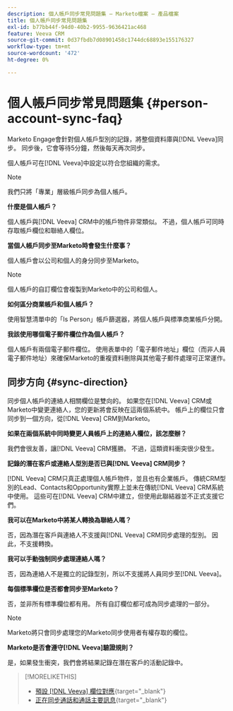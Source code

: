 ```yaml
---
description: 個人帳戶同步常見問題集 — Marketo檔案 — 產品檔案
title: 個人帳戶同步常見問題集
exl-id: b77bb44f-94d0-40b2-9955-9636421ac468
feature: Veeva CRM
source-git-commit: 0d37fbdb7d08901458c1744dc68893e155176327
workflow-type: tm+mt
source-wordcount: '472'
ht-degree: 0%

---
```


# 個人帳戶同步常見問題集 {#person-account-sync-faq}

Marketo Engage會針對個人帳戶型別的記錄，將整個資料庫與[!DNL Veeva]同步。 同步後，它會等待5分鐘，然後每天再次同步。

個人帳戶可在[!DNL Veeva]中設定以符合您組織的需求。

>[!NOTE]
>
>我們只將「專業」層級帳戶同步為個人帳戶。

**什麼是個人帳戶？**

個人帳戶與[!DNL Veeva] CRM中的帳戶物件非常類似。 不過，個人帳戶可同時存取帳戶欄位和聯絡人欄位。

**當個人帳戶同步至Marketo時會發生什麼事？**

個人帳戶會以公司和個人的身分同步至Marketo。

>[!NOTE]
>
>個人帳戶的自訂欄位會複製到Marketo中的公司和個人。

**如何區分商業帳戶和個人帳戶？**

使用智慧清單中的「Is Person」帳戶篩選器，將個人帳戶與標準商業帳戶分開。

**我該使用哪個電子郵件欄位作為個人帳戶？**

個人帳戶有兩個電子郵件欄位。 使用表單中的「電子郵件地址」欄位（而非人員電子郵件地址）來確保Marketo的重複資料刪除與其他電子郵件處理可正常運作。

## 同步方向 {#sync-direction}

同步個人帳戶的連絡人相關欄位是雙向的。 如果您在[!DNL Veeva] CRM或Marketo中變更連絡人，您的更新將會反映在這兩個系統中。 帳戶上的欄位只會同步到一個方向，從[!DNL Veeva] CRM到Marketo。

**如果在兩個系統中同時變更人員帳戶上的連絡人欄位，該怎麼辦？**

我們會很友善，讓[!DNL Veeva] CRM獲勝。 不過，這類資料衝突很少發生。

**記錄的潛在客戶或連絡人型別是否已與[!DNL Veeva] CRM同步？**

[!DNL Veeva] CRM只真正處理個人帳戶物件，並且也有企業帳戶。 傳統CRM型別的Lead、Contacts和Opportunity實際上並未在傳統[!DNL Veeva] CRM系統中使用。 這些可在[!DNL Veeva] CRM中建立，但使用此聯結器並不正式支援它們。

**我可以在Marketo中將某人轉換為聯絡人嗎？**

否，因為潛在客戶與連絡人不支援與[!DNL Veeva] CRM同步處理的型別。 因此，不支援轉換。

**我可以手動強制同步處理連絡人嗎？**

否，因為連絡人不是獨立的記錄型別，所以不支援將人員同步至[!DNL Veeva]。

**每個標準欄位是否都會同步至Marketo？**

否，並非所有標準欄位都有用。 所有自訂欄位都可成為同步處理的一部分。

>[!NOTE]
>
>Marketo將只會同步處理您的Marketo同步使用者有權存取的欄位。

**Marketo是否會遵守[!DNL Veeva]驗證規則？**

是，如果發生衝突，我們會將結果記錄在潛在客戶的活動記錄中。

>[!MORELIKETHIS]
>
>* [預設 [!DNL Veeva] 欄位對應](/help/marketo/product-docs/crm-sync/veeva-crm-sync/sync-details/default-veeva-field-mapping.md){target="_blank"}
>* [正在同步通話和通話主要訊息](/help/marketo/product-docs/crm-sync/veeva-crm-sync/sync-details/syncing-call-and-call-key-messages.md){target="_blank"}
